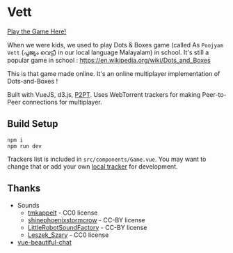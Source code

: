 # Vett

[Play the Game Here!](https://dots.subinsb.com)

When we were kids, we used to play Dots & Boxes game (called As `Poojyam Vett` (പൂജ്യം വെട്ട്) in our local language Malayalam) in school. It's still a popular game in school : https://en.wikipedia.org/wiki/Dots_and_Boxes

This is that game made online. It's an online multiplayer implementation of Dots-and-Boxes !

Built with VueJS, d3.js, [P2PT](//github.com/subins2000/p2pt). Uses WebTorrent trackers for making Peer-to-Peer connections for multiplayer.

## Build Setup

```
npm i
npm run dev
```

Trackers list is included in `src/components/Game.vue`. You may want to change that or add your own [local tracker](https://github.com/subins2000/p2pt/blob/master/start-tracker.js) for development.

## Thanks

* Sounds
  * [tmkappelt](https://freesound.org/people/tmkappelt/sounds/85702/) - CC0 license
  * [shinephoenixstormcrow](https://freesound.org/people/shinephoenixstormcrow/sounds/337049/) - CC-BY license
  * [LittleRobotSoundFactory](https://freesound.org/people/LittleRobotSoundFactory/sounds/270404/) - CC-BY license
  * [Leszek_Szary](https://freesound.org/people/Leszek_Szary/sounds/146735/) - CC0 license
* [vue-beautiful-chat](https://github.com/mattmezza/vue-beautiful-chat)
